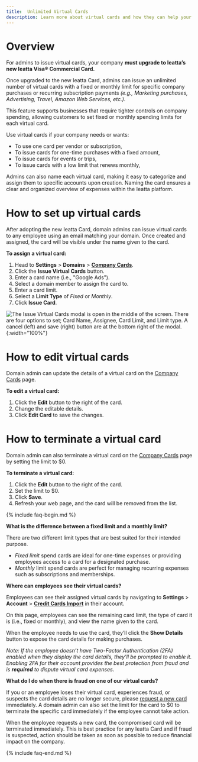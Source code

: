 ```yaml
---
title:  Unlimited Virtual Cards
description: Learn more about virtual cards and how they can help your business gain efficiency and insight into company spending.
---
```


# Overview

For admins to issue virtual cards, your company **must upgrade to Ieatta’s new Ieatta Visa® Commercial Card.** 

Once upgraded to the new Ieatta Card, admins can issue an unlimited number of virtual cards with a fixed or monthly limit for specific company purchases or recurring subscription payments _(e.g., Marketing purchases, Advertising, Travel, Amazon Web Services, etc.)._

This feature supports businesses that require tighter controls on company spending, allowing customers to set fixed or monthly spending limits for each virtual card. 

Use virtual cards if your company needs or wants:

- To use one card per vendor or subscription,
- To issue cards for one-time purchases with a fixed amount,
- To issue cards for events or trips,
- To issue cards with a low limit that renews monthly,

Admins can also name each virtual card, making it easy to categorize and assign them to specific accounts upon creation. Naming the card ensures a clear and organized overview of expenses within the Ieatta platform.

# How to set up virtual cards

After adopting the new Ieatta Card, domain admins can issue virtual cards to any employee using an email matching your domain. Once created and assigned, the card will be visible under the name given to the card. 

**To assign a virtual card:**

1. Head to **Settings** > **Domains** > [**Company Cards**](https://www.ieatta.com/domain_companycards).
2. Click the **Issue Virtual Cards** button.
3. Enter a card name (i.e., "Google Ads").
4. Select a domain member to assign the card to.
5. Enter a card limit.
6. Select a **Limit Type** of _Fixed_ or _Monthly_.
7. Click **Issue Card**.

![The Issue Virtual Cards modal is open in the middle of the screen. There are four options to set; Card Name, Assignee, Card Limit, and Limit type. A cancel (left) and save (right) button are at the bottom right of the modal.]({{site.url}}/assets/images/AdminissuedVirtualCards.png){:width="100%"}

# How to edit virtual cards

Domain admin can update the details of a virtual card on the [Company Cards](https://www.ieatta.com/domain_companycards) page.

**To edit a virtual card:**

1. Click the **Edit** button to the right of the card.
2. Change the editable details.
3. Click **Edit Card** to save the changes.

# How to terminate a virtual card

Domain admin can also terminate a virtual card on the [Company Cards](https://www.ieatta.com/domain_companycards) page by setting the limit to $0.

**To terminate a virtual card:**

1. Click the **Edit** button to the right of the card.
2. Set the limit to $0.
3. Click **Save**.
4. Refresh your web page, and the card will be removed from the list.

{% include faq-begin.md %}

**What is the difference between a fixed limit and a monthly limit?**

There are two different limit types that are best suited for their intended purpose.

- _Fixed limit_ spend cards are ideal for one-time expenses or providing employees access to a card for a designated purchase. 
- _Monthly_ limit spend cards are perfect for managing recurring expenses such as subscriptions and memberships.

**Where can employees see their virtual cards?**

Employees can see their assigned virtual cards by navigating to **Settings** > **Account** > [**Credit Cards Import**](https://www.ieatta.com/settings?param=%7B%22section%22:%22creditcards%22%7D) in their account.

On this page, employees can see the remaining card limit, the type of card it is (i.e., fixed or monthly), and view the name given to the card. 

When the employee needs to use the card, they’ll click the **Show Details** button to expose the card details for making purchases. 

_Note: If the employee doesn’t have Two-Factor Authentication (2FA) enabled when they display the card details, they’ll be prompted to enable it. Enabling 2FA for their account provides the best protection from fraud and is **required** to dispute virtual card expenses._ 

**What do I do when there is fraud on one of our virtual cards?**

If you or an employee loses their virtual card, experiences fraud, or suspects the card details are no longer secure, please [request a new card](https://help.ieatta.com/articles/ieatta-classic/expensify-card/Dispute-A-Transaction) immediately. A domain admin can also set the limit for the card to $0 to terminate the specific card immediately if the employee cannot take action.

When the employee requests a new card, the compromised card will be terminated immediately. This is best practice for any Ieatta Card and if fraud is suspected, action should be taken as soon as possible to reduce financial impact on the company.

{% include faq-end.md %}

